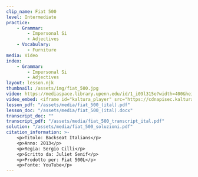 ```yaml
---
clip_name: Fiat 500 
level: Intermediate
practice: 
    - Grammar: 
        - Impersonal Si
        - Adjectives
    - Vocabulary: 
        - Furniture
media: Video
index: 
    - Grammar: 
        - Impersonal Si
        - Adjectives
layout: lesson.njk
thumbnail: /assets/img/fiat_500.jpg
video: https://mediaspace.library.upenn.edu/id/1_i09l315e?width=400&height=285&playerId=52628472
video_embed: <iframe id="kaltura_player" src="https://cdnapisec.kaltura.com/p/1147242/sp/114724200/embedIframeJs/uiconf_id/9757771/partner_id/1147242?iframeembed=true&playerId=kaltura_player&entry_id=1_i09l315e&flashvars[streamerType]=auto&amp;flashvars[localizationCode]=en&amp;flashvars[sideBarContainer.plugin]=true&amp;flashvars[sideBarContainer.position]=left&amp;flashvars[sideBarContainer.clickToClose]=true&amp;flashvars[chapters.plugin]=true&amp;flashvars[chapters.layout]=vertical&amp;flashvars[chapters.thumbnailRotator]=false&amp;flashvars[streamSelector.plugin]=true&amp;flashvars[EmbedPlayer.SpinnerTarget]=videoHolder&amp;flashvars[dualScreen.plugin]=true&amp;flashvars[Kaltura.addCrossoriginToIframe]=true&amp;&wid=1_bmlf9abz" width="400" height="285" allowfullscreen webkitallowfullscreen mozAllowFullScreen allow="autoplay *; fullscreen *; encrypted-media *" sandbox="allow-downloads allow-forms allow-same-origin allow-scripts allow-top-navigation allow-pointer-lock allow-popups allow-modals allow-orientation-lock allow-popups-to-escape-sandbox allow-presentation allow-top-navigation-by-user-activation" frameborder="0" title="Backseat Italians - Lo spot della Fiat 500L.mp4"></iframe>
lesson_pdf: "/assets/media/fiat_500_(ital).pdf"
lesson_doc: "/assets/media/fiat_500_(ital).docx"
transcript_doc: ""
transcript_pdf: "/assets/media/fiat_500_transcript_ital.pdf"
solution: "/assets/media/fiat_500_soluzioni.pdf"
citation_information: >- 
    <p>Titolo: Backseat Italians</p>
    <p>Anno: 2013</p>
    <p>Regia: Sergio Cilli</p>
    <p>Scritto da: Juliet Senif</p>
    <p>Prodotto per: Fiat 500L</p>
    <p>Fonte: YouTube</p>
---
```

